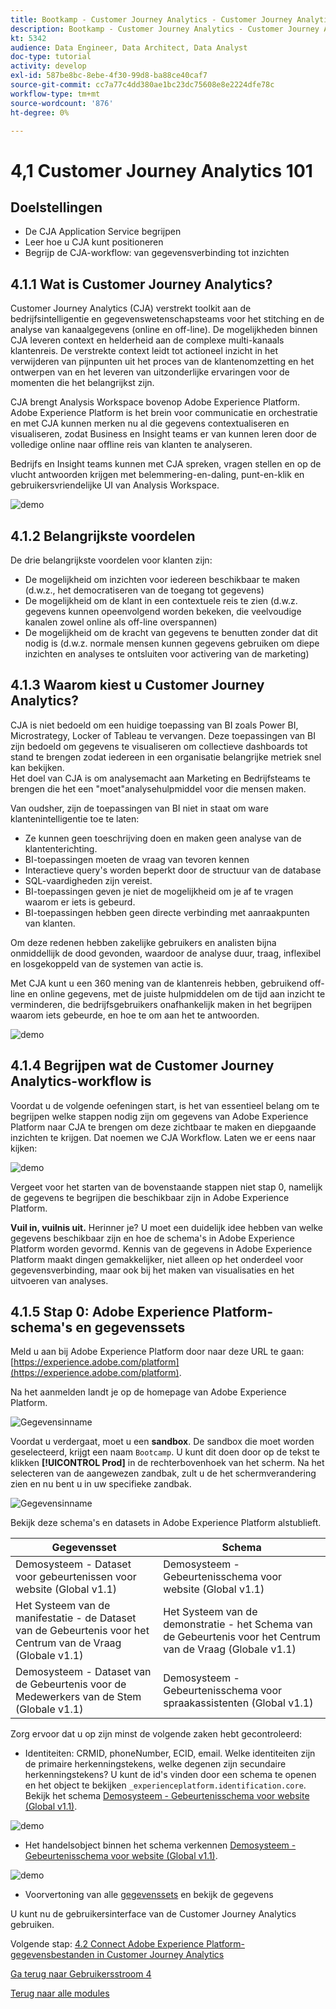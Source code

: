 ```yaml
---
title: Bootkamp - Customer Journey Analytics - Customer Journey Analytics 101
description: Bootkamp - Customer Journey Analytics - Customer Journey Analytics 101
kt: 5342
audience: Data Engineer, Data Architect, Data Analyst
doc-type: tutorial
activity: develop
exl-id: 587be8bc-8ebe-4f30-99d8-ba88ce40caf7
source-git-commit: cc7a77c4dd380ae1bc23dc75608e8e2224dfe78c
workflow-type: tm+mt
source-wordcount: '876'
ht-degree: 0%

---
```


# 4,1 Customer Journey Analytics 101

## Doelstellingen

- De CJA Application Service begrijpen
- Leer hoe u CJA kunt positioneren
- Begrijp de CJA-workflow: van gegevensverbinding tot inzichten

## 4.1.1 Wat is Customer Journey Analytics?

Customer Journey Analytics (CJA) verstrekt toolkit aan de bedrijfsintelligentie en gegevenswetenschapsteams voor het stitching en de analyse van kanaalgegevens (online en off-line). De mogelijkheden binnen CJA leveren context en helderheid aan de complexe multi-kanaals klantenreis. De verstrekte context leidt tot actioneel inzicht in het verwijderen van pijnpunten uit het proces van de klantenomzetting en het ontwerpen van en het leveren van uitzonderlijke ervaringen voor de momenten die het belangrijkst zijn.

CJA brengt Analysis Workspace bovenop Adobe Experience Platform. Adobe Experience Platform is het brein voor communicatie en orchestratie en met CJA kunnen merken nu al die gegevens contextualiseren en visualiseren, zodat Business en Insight teams er van kunnen leren door de volledige online naar offline reis van klanten te analyseren.

Bedrijfs en Insight teams kunnen met CJA spreken, vragen stellen en op de vlucht antwoorden krijgen met belemmering-en-daling, punt-en-klik en gebruikersvriendelijke UI van Analysis Workspace.

![demo](./images/cja-adv-analysis1.png)

## 4.1.2 Belangrijkste voordelen

De drie belangrijkste voordelen voor klanten zijn:

- De mogelijkheid om inzichten voor iedereen beschikbaar te maken (d.w.z., het democratiseren van de toegang tot gegevens)
- De mogelijkheid om de klant in een contextuele reis te zien (d.w.z. gegevens kunnen opeenvolgend worden bekeken, die veelvoudige kanalen zowel online als off-line overspannen)
- De mogelijkheid om de kracht van gegevens te benutten zonder dat dit nodig is (d.w.z. normale mensen kunnen gegevens gebruiken om diepe inzichten en analyses te ontsluiten voor activering van de marketing)

## 4.1.3 Waarom kiest u Customer Journey Analytics?

CJA is niet bedoeld om een huidige toepassing van BI zoals Power BI, Microstrategy, Locker of Tableau te vervangen. Deze toepassingen van BI zijn bedoeld om gegevens te visualiseren om collectieve dashboards tot stand te brengen zodat iedereen in een organisatie belangrijke metriek snel kan bekijken.\
Het doel van CJA is om analysemacht aan Marketing en Bedrijfsteams te brengen die het een &quot;moet&quot;analysehulpmiddel voor die mensen maken.

Van oudsher, zijn de toepassingen van BI niet in staat om ware klantenintelligentie toe te laten:

- Ze kunnen geen toeschrijving doen en maken geen analyse van de klantenterichting.
- BI-toepassingen moeten de vraag van tevoren kennen
- Interactieve query&#39;s worden beperkt door de structuur van de database
- SQL-vaardigheden zijn vereist.
- BI-toepassingen geven je niet de mogelijkheid om je af te vragen waarom er iets is gebeurd.
- BI-toepassingen hebben geen directe verbinding met aanraakpunten van klanten.

Om deze redenen hebben zakelijke gebruikers en analisten bijna onmiddellijk de dood gevonden, waardoor de analyse duur, traag, inflexibel en losgekoppeld van de systemen van actie is.

Met CJA kunt u een 360 mening van de klantenreis hebben, gebruikend off-line en online gegevens, met de juiste hulpmiddelen om de tijd aan inzicht te verminderen, die bedrijfsgebruikers onafhankelijk maken in het begrijpen waarom iets gebeurde, en hoe te om aan het te antwoorden.

![demo](./images/cja-use-case.png)

## 4.1.4 Begrijpen wat de Customer Journey Analytics-workflow is

Voordat u de volgende oefeningen start, is het van essentieel belang om te begrijpen welke stappen nodig zijn om gegevens van Adobe Experience Platform naar CJA te brengen om deze zichtbaar te maken en diepgaande inzichten te krijgen. Dat noemen we CJA Workflow. Laten we er eens naar kijken:

![demo](./images/cja-work-flow.jpg)

Vergeet voor het starten van de bovenstaande stappen niet stap 0, namelijk de gegevens te begrijpen die beschikbaar zijn in Adobe Experience Platform.

**Vuil in, vuilnis uit.** Herinner je? U moet een duidelijk idee hebben van welke gegevens beschikbaar zijn en hoe de schema&#39;s in Adobe Experience Platform worden gevormd. Kennis van de gegevens in Adobe Experience Platform maakt dingen gemakkelijker, niet alleen op het onderdeel voor gegevensverbinding, maar ook bij het maken van visualisaties en het uitvoeren van analyses.

## 4.1.5 Stap 0: Adobe Experience Platform-schema&#39;s en gegevenssets

Meld u aan bij Adobe Experience Platform door naar deze URL te gaan: [https://experience.adobe.com/platform](https://experience.adobe.com/platform).

Na het aanmelden landt je op de homepage van Adobe Experience Platform.

![Gegevensinname](../uc1/images/home.png)

Voordat u verdergaat, moet u een **sandbox**. De sandbox die moet worden geselecteerd, krijgt een naam ``Bootcamp``. U kunt dit doen door op de tekst te klikken **[!UICONTROL Prod]** in de rechterbovenhoek van het scherm. Na het selecteren van de aangewezen zandbak, zult u de het schermverandering zien en nu bent u in uw specifieke zandbak.

![Gegevensinname](../uc1/images/sb1.png)

Bekijk deze schema&#39;s en datasets in Adobe Experience Platform alstublieft.

| Gegevensset | Schema |
| ----------------- |-------------| 
| Demosysteem - Dataset voor gebeurtenissen voor website (Global v1.1) | Demosysteem - Gebeurtenisschema voor website (Global v1.1) |
| Het Systeem van de manifestatie - de Dataset van de Gebeurtenis voor het Centrum van de Vraag (Globale v1.1) | Het Systeem van de demonstratie - het Schema van de Gebeurtenis voor het Centrum van de Vraag (Globale v1.1) |
| Demosysteem - Dataset van de Gebeurtenis voor de Medewerkers van de Stem (Globale v1.1) | Demosysteem - Gebeurtenisschema voor spraakassistenten (Global v1.1) |

Zorg ervoor dat u op zijn minst de volgende zaken hebt gecontroleerd:

- Identiteiten: CRMID, phoneNumber, ECID, email. Welke identiteiten zijn de primaire herkenningstekens, welke degenen zijn secundaire herkenningstekens?
U kunt de id&#39;s vinden door een schema te openen en het object te bekijken `_experienceplatform.identification.core`. Bekijk het schema [Demosysteem - Gebeurtenisschema voor website (Global v1.1)](https://experience.adobe.com/platform/schema).

![demo](./images/identity.png)

- Het handelsobject binnen het schema verkennen [Demosysteem - Gebeurtenisschema voor website (Global v1.1)](https://experience.adobe.com/platform/schema).

![demo](./images/commerce.png)

- Voorvertoning van alle [gegevenssets](https://experience.adobe.com/platform/dataset/browse?limit=50&amp;page=1&amp;sortDescending=1&amp;sortField=created) en bekijk de gegevens

U kunt nu de gebruikersinterface van de Customer Journey Analytics gebruiken.

Volgende stap: [4.2 Connect Adobe Experience Platform-gegevensbestanden in Customer Journey Analytics](./ex2.md)

[Ga terug naar Gebruikersstroom 4](./uc4.md)

[Terug naar alle modules](../../overview.md)
